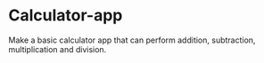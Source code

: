 # Calculator-app
Make a basic calculator app that can perform addition, subtraction, multiplication and division.
